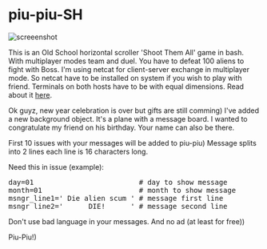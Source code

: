 # piu-piu-SH
![screeenshot](https://user-images.githubusercontent.com/18072680/34843658-2207ce84-f720-11e7-858e-83eaec80fea1.gif)

This is an Old School horizontal scroller 'Shoot Them All' game in bash.
With multiplayer modes team and duel. You have to defeat 100 aliens to fight with Boss.
I'm using netcat for client-server exchange in multiplayer mode.
So netcat have to be installed on system if you wish to play with friend.
Terminals on both hosts have to be with equal dimensions.
Read about it <a href="https://habrahabr.ru/post/335960">here</a>.

Ok guyz, new year celebration is over but gifts are still comming)
I've added a new background object. It's a plane with a message board.
I wanted to congratulate my friend on his birthday. Your name can also be there.

First 10 issues with your messages will be added to piu-piu)
Message splits into 2 lines each line is 16 characters long.

Need this in issue (example):

<pre>
day=01                         # day to show message
month=01                       # month to show message
msngr_line1=' Die alien scum ' # message first line
msngr_line2='      DIE!      ' # message second line
</pre>

Don't use bad language in your messages.
And no ad (at least for free))

Piu-Piu!)
